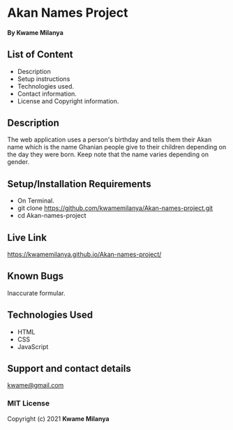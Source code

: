 # Akan Names Project
#### By **Kwame Milanya**
## List of Content
* Description
* Setup instructions
* Technologies used.
* Contact information.
* License and Copyright information.
## Description
The web application uses a person's birthday and tells them their Akan name which is the name Ghanian people give to their children depending on the day they were born. Keep note that the name varies depending on gender.
## Setup/Installation Requirements
* On Terminal.
* git clone https://github.com/kwamemilanya/Akan-names-project.git
* cd Akan-names-project
## Live Link
https://kwamemilanya.github.io/Akan-names-project/
## Known Bugs
Inaccurate formular.
## Technologies Used
* HTML
* CSS
* JavaScript
## Support and contact details
kwame@gmail.com
### MIT License
Copyright (c) 2021 **Kwame Milanya**

